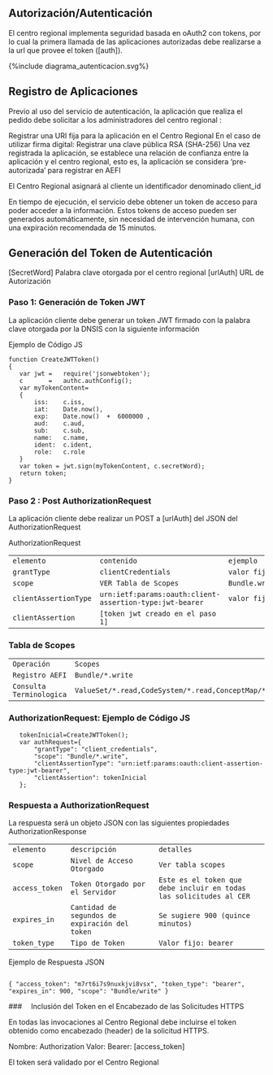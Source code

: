## Autorización/Autenticación
El centro regional implementa seguridad basada en oAuth2 con tokens, por lo cual la primera llamada de las aplicaciones autorizadas debe realizarse a la url que provee el token ([auth]).

{%include diagrama_autenticacion.svg%} 

## Registro de Aplicaciones

Previo al uso del servicio de autenticación, la aplicación que realiza el pedido debe solicitar a los administradores del centro regional :

Registrar una URI fija para la aplicación en el Centro Regional
En el caso de utilizar firma digital: Registrar una clave pública RSA (SHA-256)
Una vez registrada la aplicación, se establece una relación de confianza entre la aplicación y el centro regional, esto es, la aplicación se considera ‘pre-autorizada’ para registrar en AEFI


El Centro Regional asignará al cliente un identificador denominado client_id

En tiempo de ejecución, el servicio debe obtener un token de acceso para poder acceder a la información. 
Estos tokens de acceso pueden ser generados automáticamente, sin necesidad de intervención humana, con una expiración recomendada de 15 minutos.   

## Generación del Token de Autenticación

[SecretWord] Palabra clave otorgada por el centro regional
[urlAuth] URL de Autorización

### Paso 1: Generación de Token JWT

La aplicación cliente debe generar un token JWT firmado con la palabra clave otorgada por la DNSIS con la siguiente información


Ejemplo de Código JS


```
function CreateJWTToken()
{
   var jwt =   require('jsonwebtoken');
   c       =   authc.authConfig();
   var myTokenContent=
   {
       iss:    c.iss,
       iat:    Date.now(),
       exp:    Date.now()  +  6000000 ,
       aud:    c.aud,
       sub:    c.sub,
       name:   c.name,
       ident:  c.ident,
       role:   c.role
   }
   var token = jwt.sign(myTokenContent, c.secretWord);
   return token;
}
```


### Paso 2 : Post AuthorizationRequest

La aplicación cliente debe realizar un POST a [urlAuth] del JSON del AuthorizationRequest

AuthorizationRequest
<table>
  <tr>
   <td>
  <code>elemento</code>
   </td>
   <td><code>contenido</code>
   </td>
   <td><code>ejemplo</code>
   </td>
  </tr>
  <tr>
   <td><code>grantType</code>
   </td>
   <td><code>clientCredentials</code>
   </td>
   <td><code>valor fijo</code>
   </td>
  </tr>
  <tr>
   <td><code>scope</code>
   </td>
   <td><code>VER Tabla de Scopes</code>
   </td>
   <td><code>Bundle.write</code>
   </td>
  </tr>
  <tr>
   <td><code>clientAssertionType</code>
   </td>
   <td><code>urn:ietf:params:oauth:client-assertion-type:jwt-bearer</code>
   </td>
   <td><code>valor fijo</code>
   </td>
  </tr>
  <tr>
   <td><code>clientAssertion</code>
   </td>
   <td><code>[token jwt creado en el paso 1]</code>
   </td>
   <td>
   </td>
  </tr>
</table>

### Tabla de Scopes
<table>
  <tr>
   <td>
   <code>Operación</code>
   </td>
   <td><code>Scopes</code>
   </td>
  </tr>
  <tr>
   <td><code>Registro AEFI</code>
   </td>
   <td><code>Bundle/*.write</code>
   </td>
  </tr>
  <tr>
   <td><code>Consulta Terminologica</code>
   </td>
   <td><code>ValueSet/*.read,CodeSystem/*.read,ConceptMap/*.read</code>
   </td>
  </tr>
  
</table>



### AuthorizationRequest: Ejemplo de Código JS

```
   tokenInicial=CreateJWTToken();
   var authRequest={
       "grantType": "client_credentials",
       "scope": "Bundle/*.write",
       "clientAssertionType": "urn:ietf:params:oauth:client-assertion-type:jwt-bearer",
       "clientAssertion": tokenInicial
   };
```

### Respuesta a AuthorizationRequest

La respuesta será un objeto JSON con las siguientes propiedades 
AuthorizationResponse


<table>
  <tr>
   <td>
<code>elemento</code>
   </td>
   <td><code>descripción</code>
   </td>
   <td><code>detalles</code>
   </td>
  </tr>
  <tr>
   <td><code>scope</code>
   </td>
   <td><code>Nivel de Acceso Otorgado</code>
   </td>
   <td><code>Ver tabla scopes</code>
   </td>
  </tr>
  <tr>
   <td><code>access_token</code>
   </td>
   <td><code>Token Otorgado por el Servidor</code>
   </td>
   <td><code>Este es el token que debe incluir en todas las solicitudes al CER</code>
   </td>
  </tr>
  <tr>
   <td><code>expires_in</code>
   </td>
   <td><code>Cantidad de segundos de expiración del token</code>
   </td>
   <td><code>Se sugiere 900 (quince minutos)</code>
   </td>
  </tr>
  <tr>
   <td><code>token_type</code>
   </td>
   <td><code>Tipo de Token</code>
   </td>
   <td><code>Valor fijo: bearer</code>
   </td>
  </tr>
</table>



Ejemplo de Respuesta JSON

```

{ "access_token": "m7rt6i7s9nuxkjvi8vsx", "token_type": "bearer", "expires_in": 900, "scope": "Bundle/write" }

```

###  Inclusión del Token en el Encabezado de las Solicitudes HTTPS

En todas las invocaciones al Centro Regional debe incluirse el token obtenido como encabezado (header) de la solicitud HTTPS.

Nombre: Authorization Valor: Bearer: [access_token]


El token será validado por el Centro Regional 